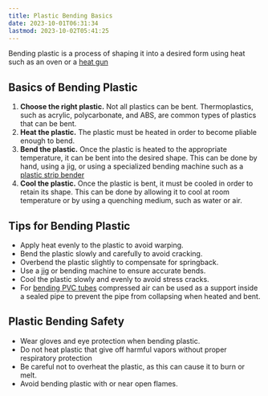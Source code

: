 ```yaml
---
title: Plastic Bending Basics
date: 2023-10-01T06:31:34
lastmod: 2023-10-02T05:41:25
---
```


Bending plastic is a process of shaping it into a desired form using heat such as an oven or a [heat gun](../tools/how-to-use-a-heat-gun.md)

## Basics of Bending Plastic

1. **Choose the right plastic.** Not all plastics can be bent. Thermoplastics, such as acrylic, polycarbonate, and ABS, are common types of plastics that can be bent.
2. **Heat the plastic.** The plastic must be heated in order to become pliable enough to bend.
3. **Bend the plastic.** Once the plastic is heated to the appropriate temperature, it can be bent into the desired shape. This can be done by hand, using a jig, or using a specialized bending machine such as a [plastic strip bender](../tools/how-to-use-a-plastic-strip-heater.md)
4. **Cool the plastic.** Once the plastic is bent, it must be cooled in order to retain its shape. This can be done by allowing it to cool at room temperature or by using a quenching medium, such as water or air.

## Tips for Bending Plastic

- Apply heat evenly to the plastic to avoid warping.
- Bend the plastic slowly and carefully to avoid cracking.
- Overbend the plastic slightly to compensate for springback.
- Use a [jig](./jigs.md) or bending machine to ensure accurate bends.
- Cool the plastic slowly and evenly to avoid stress cracks.
- For [bending PVC tubes](./bend-pvc-pipe.md) compressed air can be used as a support inside a sealed pipe to prevent the pipe from collapsing when heated and bent.

## Plastic Bending Safety

- Wear gloves and eye protection when bending plastic.
- Do not heat plastic that give off harmful vapors without proper respiratory protection
- Be careful not to overheat the plastic, as this can cause it to burn or melt.
- Avoid bending plastic with or near open flames.
